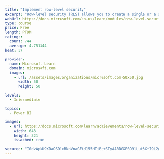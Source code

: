 ```yaml
---
title: "Implement row-level security"
excerpt: "Row-level security (RLS) allows you to create a single or a set of reports that targets data for a specific user. In this module, you will learn how to implement RLS by using either a static or dynamic method and how Microsoft Power BI simplifies testing RLS in Power BI Desktop and Power BI service."
webUrl: https://docs.microsoft.com/en-us/learn/modules/row-level-security-power-bi/
type: course
price: Free
length: PT9M
ratings:
  count: 744
  average: 4.751344
heat: 57

provider:
  name: Microsoft Learn
  domain: microsoft.com
  images:
    - url: /assets/images/organizations/microsoft.com-50x50.jpg
      width: 50
      height: 50

levels:
  - Intermediate

topics:
  - Power BI

images:
  - url: https://docs.microsoft.com/learn/achievements/row-level-security-power-bi-social.png
    width: 643
    height: 321
    isCached: true

secured: "I0dvApkU9XDaOSDlxBNnVnaGFid155HTiBt+STyAARDGXFSO9lLut3X+I9L2gxcltxkG3RqRz7wHR4rWszFqx0WbpByfTh+n6+8OT1aXz7V06mjSRZZdwYoHRK3BUjkJCG9oG0cEaw4ablFgnEuUBUV14qIcSpTNUyTUwps846i2Vy1gK+OLxbHCJ/KLbscPKF3j62MS7mcAvmRmO+66UzRsplhX2vBABkN2fHT6oyVOXyH04Jo9+vLcwV0eMamxPh3bem/IJlrbKkwbgY1pfhGdFJ1vUsGf7XO1EiUUadlc5B/InAfJ2jgBKzG64exdPTd21gWPXeY2gbkkXzS0gCqFkdHePEC+LQECTJBA3hqWa2JM2DLFCTVZneqU45WrtAsFuyBAFr4s0Ps1wTk8sqQeWgc1JOq+KaXBwhu7IH0=;msYvzVEAkl7zhi+DR33lkQ=="
---
```


